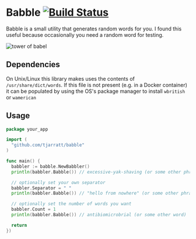 Babble [![Build Status](https://secure.travis-ci.org/tjarratt/babble.png?branch=master)](http://travis-ci.org/tjarratt/babble)
=========

Babble is a small utility that generates random words for you. I found this useful because occasionally you need a random word for testing.

![tower of babel](http://image.shutterstock.com/display_pic_with_logo/518173/140700250/stock-photo-tower-of-babel-first-variant-raster-variant-140700250.jpg)

Dependencies
------------
On Unix/Linux this library makes uses the contents of `/usr/share/dict/words`. If this file is not present (e.g. in a Docker container) it can be populated by using the OS's package manager to install `wbritish` or `wamerican`

Usage
-----

```go
package your_app

import (
  "github.com/tjarratt/babble"
)

func main() {
  babbler := babble.NewBabbler()
  println(babbler.Babble()) // excessive-yak-shaving (or some other phrase)

  // optionally set your own separator
  babbler.Separator = " "
  println(babbler.Babble()) // "hello from nowhere" (or some other phrase)

  // optionally set the number of words you want
  babbler.Count = 1
  println(babbler.Babble()) // antibiomicrobrial (or some other word)

  return
})
```
